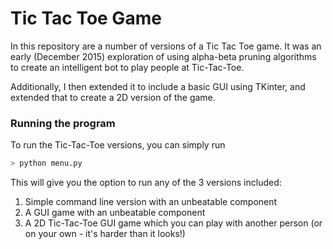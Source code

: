 # Tic Tac Toe Game

In this repository are a number of versions of a Tic Tac Toe game. It was an early (December 2015) exploration of using alpha-beta pruning algorithms to create an intelligent bot to play people at Tic-Tac-Toe.

Additionally, I then extended it to include a basic GUI using TKinter, and extended that to create a 2D version of the game.

### Running the program

To run the Tic-Tac-Toe versions, you can simply run

```zsh
> python menu.py
```

This will give you the option to run any of the 3 versions included:

1. Simple command line version with an unbeatable component
2. A GUI game with an unbeatable component
3. A 2D Tic-Tac-Toe GUI game which you can play with another person (or on your own - it's harder than it looks!)